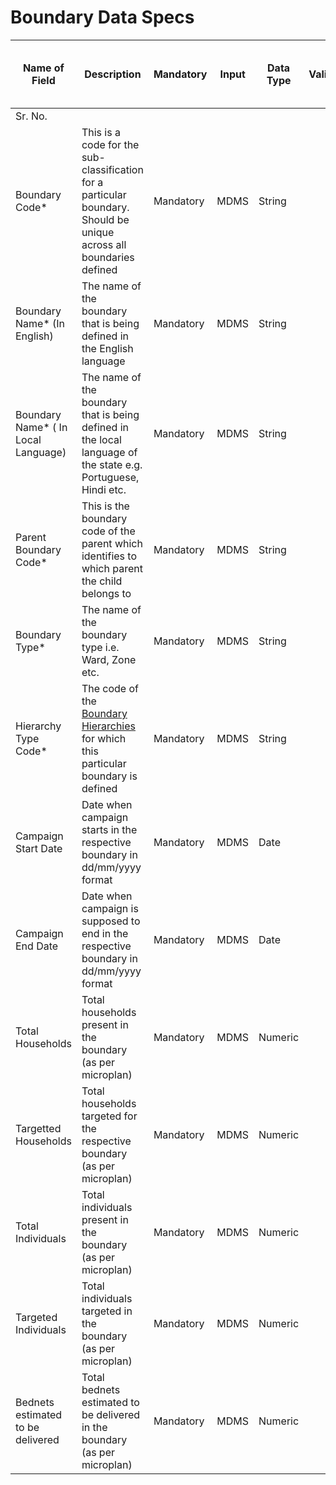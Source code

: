 # Boundary Data Specs

| Name of Field                        | Description                                                                                                                                              | Mandatory | Input | Data Type | Validation | Comments                                            | Need Data from Program/ State |
| ------------------------------------ | -------------------------------------------------------------------------------------------------------------------------------------------------------- | --------- | ----- | --------- | ---------- | --------------------------------------------------- | ----------------------------- |
| Sr. No.                              |                                                                                                                                                          |           |       |           |            |                                                     |                               |
| Boundary Code\*                      | This is a code for the sub-classification for a particular boundary. Should be unique across all boundaries defined                                      | Mandatory | MDMS  | String    |            |                                                     | Yes                           |
| Boundary Name\* (In English)         | The name of the boundary that is being defined in the English language                                                                                   | Mandatory | MDMS  | String    |            |                                                     | Yes                           |
| Boundary Name\* ( In Local Language) | The name of the boundary that is being defined in the local language of the state e.g. Portuguese, Hindi etc.                                            | Mandatory | MDMS  | String    |            |                                                     | Yes                           |
| Parent Boundary Code\*               | This is the boundary code of the parent which identifies to which parent the child belongs to                                                            | Mandatory | MDMS  | String    |            |                                                     | Yes                           |
| Boundary Type\*                      | The name of the boundary type i.e. Ward, Zone etc.                                                                                                       | Mandatory | MDMS  | String    |            |                                                     | Yes                           |
| Hierarchy Type Code\*                | The code of the [Boundary Hierarchies](https://digit-discuss.atlassian.net/wiki/spaces/DO/pages/424542339) for which this particular boundary is defined | Mandatory | MDMS  | String    |            |                                                     | Yes                           |
| Campaign Start Date                  | Date when campaign starts in the respective boundary in dd/mm/yyyy format                                                                                | Mandatory | MDMS  | Date      |            |                                                     | Yes                           |
| Campaign End Date                    | Date when campaign is supposed to end in the respective boundary in dd/mm/yyyy format                                                                    | Mandatory | MDMS  | Date      |            |                                                     | Yes                           |
| Total Households                     | Total households present in the boundary (as per microplan)                                                                                              | Mandatory | MDMS  | Numeric   |            |                                                     | Yes                           |
| Targetted Households                 | Total households targeted for the respective boundary (as per microplan)                                                                                 | Mandatory | MDMS  | Numeric   |            | For Bednet, total and targeted is likely to be same | Yes                           |
| Total Individuals                    | Total individuals present in the boundary (as per microplan)                                                                                             | Mandatory | MDMS  | Numeric   |            |                                                     | Yes                           |
| Targeted Individuals                 | Total individuals targeted in the boundary (as per microplan)                                                                                            | Mandatory | MDMS  | Numeric   |            | For Bednet, total and targeted is likely to be same | Yes                           |
| Bednets estimated to be delivered    | Total bednets estimated to be delivered in the boundary (as per microplan)                                                                               | Mandatory | MDMS  | Numeric   |            |                                                     | Yes                           |
